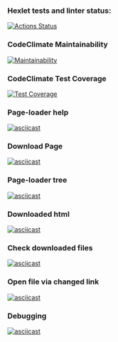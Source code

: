 ### Hexlet tests and linter status:
[![Actions Status](https://github.com/Nargiz-Toleutai/fullstack-javascript-project-4/workflows/hexlet-check/badge.svg)](https://github.com/Nargiz-Toleutai/fullstack-javascript-project-4/actions)

### CodeClimate Maintainability
[![Maintainability](https://api.codeclimate.com/v1/badges/ce1313bf332e9393fe01/maintainability)](https://codeclimate.com/github/Nargiz-Toleutai/fullstack-javascript-project-4/maintainability)

### CodeClimate Test Coverage
[![Test Coverage](https://api.codeclimate.com/v1/badges/ce1313bf332e9393fe01/test_coverage)](https://codeclimate.com/github/Nargiz-Toleutai/fullstack-javascript-project-4/test_coverage)

### Page-loader help
[![asciicast](https://asciinema.org/a/GVSZ2isVUMc2zToVDCYVLgiyf.svg)](https://asciinema.org/a/GVSZ2isVUMc2zToVDCYVLgiyf)

### Download Page
[![asciicast](https://asciinema.org/a/39Q61f3lqXDzBVYJgd73NsUUy.svg)](https://asciinema.org/a/39Q61f3lqXDzBVYJgd73NsUUy)

### Page-loader tree
[![asciicast](https://asciinema.org/a/hiXCqP0kUCqsLNvt6dmongris.svg)](https://asciinema.org/a/hiXCqP0kUCqsLNvt6dmongris)

### Downloaded html 
[![asciicast](https://asciinema.org/a/lYm8IYAT9GYrRrS5t0WQ5S9qa.svg)](https://asciinema.org/a/lYm8IYAT9GYrRrS5t0WQ5S9qa)

### Check downloaded files
[![asciicast](https://asciinema.org/a/9osOyz0K0aorUwMET9IYqbmDF.svg)](https://asciinema.org/a/9osOyz0K0aorUwMET9IYqbmDF)

### Open file via changed link
[![asciicast](https://asciinema.org/a/wSNxQOMqxPRcbn79Dqieldnru.svg)](https://asciinema.org/a/wSNxQOMqxPRcbn79Dqieldnru)

### Debugging
[![asciicast](https://asciinema.org/a/RLHCQFhnf8ihhONoIul2fI4Ei.svg)](https://asciinema.org/a/RLHCQFhnf8ihhONoIul2fI4Ei)
